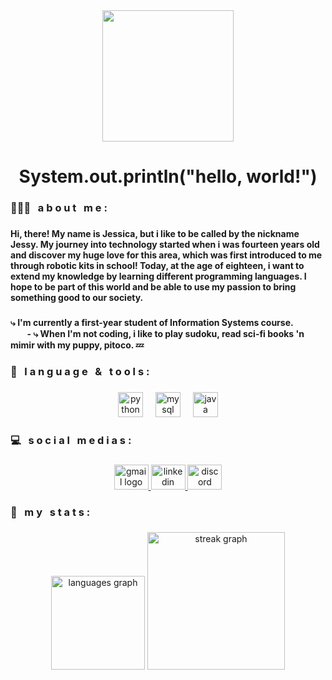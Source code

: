 <div align="center">
  <img height="210" src="https://i.imgflip.com/7sj55v.gif"  />
</div>

###

<h1 align="center">System.out.println("hello, world!")</h1>

###

<h3 align="left">👩🏻‍💻 ͏ ͏ ͏a b o u t͏ ͏ ͏ ͏m e :</h3>

###

<h4 align="left">͏Hi, there! My name is Jessica, but i like to be called by the nickname Jessy. My journey into technology started when i was fourteen years old and discover my huge love for this area, which was first introduced to me through robotic kits in school! Today, at the age of eighteen, i want to extend my knowledge by learning different programming languages. I hope to be part of this world and be able to use my passion to bring something good to our society.</h4>

###

<h4 align="left">⤷ I'm currently a first-year student of Information Systems course.<br> ͏ ͏ ͏ ͏ ͏ ͏ ͏ ͏ ͏- ⤷  When I'm not coding, i like to play sudoku, read sci-fi books 'n mimir with my puppy, pitoco. 💤</h4>

###

<h3 align="left">👾 ͏ ͏ ͏l a n g u a g e ͏ ͏ ͏& ͏ ͏ ͏t o o l s :</h3>

###

<div align="center">
  <img src="https://cdn.jsdelivr.net/gh/devicons/devicon/icons/python/python-original.svg" height="40" alt="python logo"  />
  <img width="12" />
  <img src="https://cdn.jsdelivr.net/gh/devicons/devicon/icons/mysql/mysql-original.svg" height="40" alt="mysql logo"  />
  <img width="12" />
  <img src="https://cdn.jsdelivr.net/gh/devicons/devicon/icons/java/java-original.svg" height="40" alt="java logo"  />
</div>

###

<h3 align="left">💻 ͏ ͏ ͏s o c i a l ͏ ͏ ͏m e d i a s :</h3>

###

<div align="center">
  <a href="https://mail.google.com/mail/u/jessica.luiz@maisunifacisa.com.br" target="_blank">
    <img src="https://raw.githubusercontent.com/maurodesouza/profile-readme-generator/master/src/assets/icons/social/gmail/default.svg" width="55" height="40" alt="gmail logo"  />
  </a>
  <a href="https://www.linkedin.com/in/sicaddict" target="_blank">
    <img src="https://raw.githubusercontent.com/maurodesouza/profile-readme-generator/master/src/assets/icons/social/linkedin/default.svg" width="55" height="40" alt="linkedin logo"  />
  </a>
  <a href="https://discordapp.com/users/.woobot" target="_blank">
    <img src="https://raw.githubusercontent.com/maurodesouza/profile-readme-generator/master/src/assets/icons/social/discord/default.svg" width="55" height="40" alt="discord logo"  />
  </a>
</div>

###

<h3 align="left">🔎 ͏ ͏ ͏m y ͏ ͏ ͏s t a t s :</h3>

###

<div align="center">
  <img src="https://github-readme-stats.vercel.app/api/top-langs?username=woobot&locale=en&hide_title=false&layout=compact&card_width=320&langs_count=5&theme=midnight-purple&hide_border=false&order=2" height="150" alt="languages graph"  />
  <img src="https://streak-stats.demolab.com?user=woobot&locale=en&mode=weekly&theme=midnight-purple&hide_border=true&border_radius=5&order=3" height="220" alt="streak graph"  />
</div>

###
